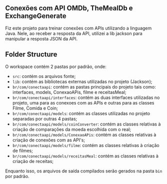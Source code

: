## Conexões com API OMDb, TheMealDb e ExchangeGenerate

Fiz este projeto para treinar conexões com APIs utilizando a linguagem Java.
Nele, ao receber a resposta da API, utilizei a lib jackson para manipular a resposta JSON da API.

## Folder Structure

O workspace contém 2 pastas por padrão, onde:

- `src`: contém os arquivos fonte;
- `lib`: contém as bibliotecas externas utilizadas no projeto (Jackson);
- `br/com/conectaapi`: contém as pastas principais do projeto tais como: interfaces, models, ConexaoAPis, filme e receitasMeal;
- `br/com/conectaapi/interfaces`: contém as duas interfaces utilizadas no projeto, uma para as conexoes com as APIs e outras para as classes Filme, Comida e Coin;
- `br/com/conectaapi/models`: contém as classes utilizadas no projeto separadas por outras 4 pastas;
- `br/com/conectaapi/models/coinConverter`: contém as classes relativas à criação de comparações da moeda escolhida com o real;
- `br/com/conectaapi/models/ConexaoAPis`: contém as classes relativas à criação de conexões com as API's;
- `br/com/conectaapi/models/filme`: contém as classes relativas à criação de filmes;
- `br/com/conectaapi/models/receitasMeal`: contém as classes relativas à criação de receitas;


Enquanto isso, os arquivos de saída compilados serão gerados na pasta `bin` por padrão.